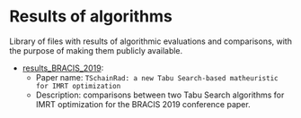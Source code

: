 # Results of algorithms
Library of files with results of algorithmic evaluations and comparisons, with the purpose of making them publicly available.

- [results_BRACIS_2019](https://github.com/luistertulino/results_algorithms/blob/master/results_BRACIS_2019.zip):
    - Paper name: ``TSchainRad: a new Tabu Search-based matheuristic for IMRT optimization``
    - Description: comparisons between two Tabu Search algorithms for IMRT optimization for the BRACIS 2019 conference paper.
